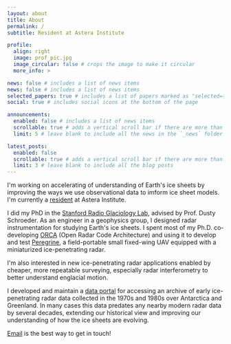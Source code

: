 ```yaml
---
layout: about
title: About
permalink: /
subtitle: Resident at Astera Institute

profile:
  align: right
  image: prof_pic.jpg
  image_circular: false # crops the image to make it circular
  more_info: >

news: false # includes a list of news items
news: false # includes a list of news items
selected_papers: true # includes a list of papers marked as "selected={true}"
social: true # includes social icons at the bottom of the page

announcements:
  enabled: false # includes a list of news items
  scrollable: true # adds a vertical scroll bar if there are more than 3 news items
  limit: 5 # leave blank to include all the news in the `_news` folder

latest_posts:
  enabled: false
  scrollable: true # adds a vertical scroll bar if there are more than 3 new posts items
  limit: 3 # leave blank to include all the blog posts
---
```


I'm working on accelerating of understanding of Earth's ice sheets by improving the ways we use observational data to imform ice sheet models. I'm currently a [resident](https://astera.org/introducing-asteras-first-residency-cohort-and-opening-applications-for-the-second-cohort/) at Astera Institute.

I did my PhD in the [Stanford Radio Glaciology Lab](https://www.radioglaciology.com/), advised by Prof. Dusty Schroeder. As an engineer in a geophysics group, I designed radar instrumentation for studying Earth's ice sheets. I spent most of my Ph.D. co-developing [ORCA](https://orca.radioglaciology.com/) (Open Radar Code Architecture) and using it to develop and test [Peregrine](/projects/peregrine), a field-portable small fixed-wing UAV equipped with a miniaturized ice-penetrating radar.

I'm also interested in new ice-penetrating radar applications enabled by cheaper, more repeatable surveying, especially radar interferometry to better understand englacial motion.

I developed and maintain a [data portal](/projects/radarfilmstudio) for accessing an archive of early ice-penetrating radar data collected in the 1970s and 1980s over Antarctica and Greenland. In many cases this data predates any nearby modern radar data by several decades, extending our historical view and improving our understanding of how the ice sheets are evolving.

[Email](mailto:thomas.teisberg@astera.org) is the best way to get in touch!